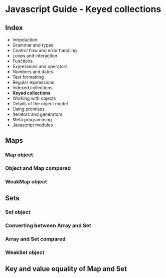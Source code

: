 # Javascript Guide - Keyed collections

## Index

- Introduction
- Grammar and types
- Control flow and error handling
- Loops and interaction
- Functions
- Expressions and operators
- Numbers and dates
- Text formatting
- Regular expressions
- Indexed collections
- **Keyed collections**
- Working with objects
- Details of the object model
- Using promises
- Iterators and generators
- Meta programming
- Javascript modules

## Maps

### Map object

### Object and Map compared

### WeakMap object

## Sets

### Set object

### Converting between Array and Set

### Array and Set compared

### WeakSet object

## Key and value equality of Map and Set